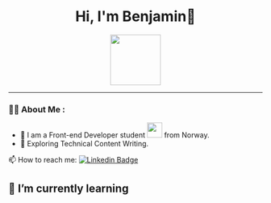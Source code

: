 <h1 align="center">Hi, I'm Benjamin👋</h1>

<div id="header" align="center">
  <img src="https://media.giphy.com/media/M9gbBd9nbDrOTu1Mqx/giphy.gif" width="100"/>
</div>

---

### 👨‍💻 About Me :

- 🔭 I am a Front-end Developer student <img src="https://media.giphy.com/media/WUlplcMpOCEmTGBtBW/giphy.gif" width="30"> from Norway.
- :seedling: Exploring Technical Content Writing.


📫 How to reach me: [![Linkedin Badge](https://img.shields.io/badge/-LinkedIn-0e76a8?style=flat-square&logo=Linkedin&logoColor=white)](https://www.linkedin.com/in/benjaminmeldal/)

## 🌱 I’m currently learning 


<!--
**Benjamel/Benjamel** is a ✨ _special_ ✨ repository because its `README.md` (this file) appears on your GitHub profile.

Here are some ideas to get you started:

- 🔭 I’m currently working on ...
- 🌱 I’m currently learning ...
- 💬 Ask me about ...

- ⚡ Fun fact: ...
